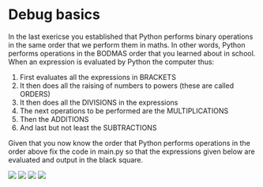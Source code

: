 # Debug basics

In the last exericse you established that Python performs binary operations in the same order that we perform them in maths.  In other words, Python performs operations in the BODMAS order that you learned about in school.  When an expression is evaluated by Python the computer thus:

1. First evaluates all the expressions in BRACKETS
2. It then does all the raising of numbers to powers (these are called ORDERS)
3. It then does all the DIVISIONS in the expressions
4. The next operations to be performed are the MULTIPLICATIONS
5. Then the ADDITIONS
6. And last but not least the SUBTRACTIONS 

Given that you now know the order that Python performs operations in the order above fix the code in main.py so that the expressions given below are evaluated and output in the black square.

![](https://render.githubusercontent.com/render/math?math=(13\times4)^2)
![](https://render.githubusercontent.com/render/math?math=\frac{5}{10})
![](https://render.githubusercontent.com/render/math?math=\frac{10}{2+3})
![](https://render.githubusercontent.com/render/math?math=6\times3)
